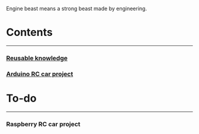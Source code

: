 Engine beast means a strong beast made by engineering.

# Contents
---

### [Reusable knowledge](https://enginebeast.github.io/Note/)

### [Arduino RC car project](https://enginebeast.github.io/RCcar/)

# To-do
---

### Raspberry RC car project
